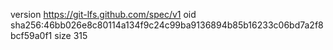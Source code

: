 version https://git-lfs.github.com/spec/v1
oid sha256:46bb026e8c80114a134f9c24c99ba9136894b85b16233c06bd7a2f8bcf59a0f1
size 315
